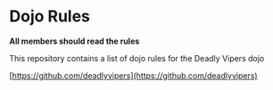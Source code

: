 Dojo Rules
==========
**All members should read the rules**

This repository contains a list of dojo rules for the Deadly Vipers dojo

[https://github.com/deadlyvipers](https://github.com/deadlyvipers)